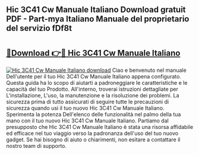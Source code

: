 ## Hic 3C41 Cw Manuale Italiano Download gratuit PDF - Part-mya Italiano Manuale del proprietario del servizio fDf8t

# <h2><a href="http://dfcu8g.blite.top/?on=Hic+3C41+Cw+Manuale+Italiano">🔗Download 👉🔴 Hic 3C41 Cw Manuale Italiano</a></h2>

[![Hic 3C41 Cw Manuale Italiano download](https://i.imgur.com/lujVjoI.png)](http://dfcu8g.blite.top/?on=Hic+3C41+Cw+Manuale+Italiano)
Ciao e benvenuto nel manuale Dell'utente per il tuo Hic 3C41 Cw Manuale Italiano appena configurato. Questa guida ha lo scopo di aiutarti a padroneggiare le caratteristiche e le capacità del tuo Prodotto. All'interno, troverai istruzioni dettagliate per L'installazione, L'uso, la manutenzione e la risoluzione dei problemi. La sicurezza prima di tutto assicurati di seguire tutte le precauzioni di sicurezza quando usi il tuo nuovo Hic 3C41 Cw Manuale Italiano. Sperimenta la potenza Dell'elenco delle funzionalità nel palmo della tua mano con il tuo nuovo Hic 3C41 Cw Manuale Italiano. Partiamo dal presupposto che Hic 3C41 Cw Manuale Italiano è stata una risorsa affidabile ed efficace nel tuo viaggio verso la padronanza dell'uso del tuo nuovo gadget. Se hai bisogno di aiuto o chiarimenti, non esitare a contattare il nostro team di supporto.
